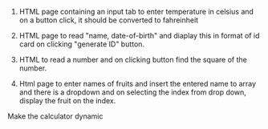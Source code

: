 1. HTML page containing an input tab to enter temperature in celsius and on a button click, it should be converted to fahreinheit

2. HTML page to read "name, date-of-birth" and diaplay this in format of id card on clicking "generate ID" button.

3. HTML to read a number and on clicking button find the square of the number.

4. Html page to enter names of fruits and insert the entered name to array and there is a dropdown and on selecting the index from drop down, display the fruit on the index.

Make the calculator dynamic